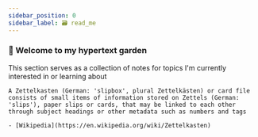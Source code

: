 ```yaml
---
sidebar_position: 0
sidebar_label: 🗃️ read_me
---
```


### 🌱 Welcome to my hypertext garden

This section serves as a collection of notes for topics I'm currently interested in or learning about
<br/>

```ad-info
A Zettelkasten (German: 'slipbox', plural Zettelkästen) or card file consists of small items of information stored on Zettels (German: 'slips'), paper slips or cards, that may be linked to each other through subject headings or other metadata such as numbers and tags

- [Wikipedia](https://en.wikipedia.org/wiki/Zettelkasten)
```
